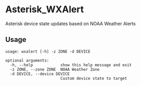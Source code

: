 # Asterisk_WXAlert
Asterisk device state updates based on NOAA Weather Alerts

## Usage
```
usage: wxalert [-h] -z ZONE -d DEVICE

optional arguments:
  -h, --help            show this help message and exit
  -z ZONE, --zone ZONE  NOAA Weather Zone
  -d DEVICE, --device DEVICE
                        Custom device state to target
```
